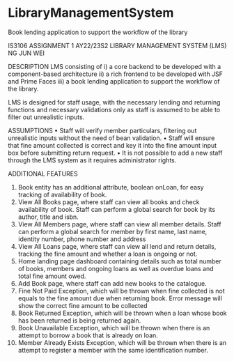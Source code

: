 # LibraryManagementSystem
Book lending application to support the workflow of the library

IS3106 ASSIGNMENT 1 AY22/23S2
LIBRARY MANAGEMENT SYSTEM (LMS)
NG JUN WEI 

DESCRIPTION
LMS consisting of 
i) a core backend to be developed with a component-based architecture
ii) a rich frontend to be developed with JSF and Prime Faces 
iii) a book lending application to support the workflow of the library.

LMS is designed for staff usage, with the necessary lending and returning functions and necessary validations only as staff is assumed to be able to filter out unrealistic inputs.

ASSUMPTIONS
 • Staff will verify member particulars, filtering out unrealistic inputs without the need of bean validation.
 • Staff will ensure that fine amount collected is correct and key it into the fine amount input box before submitting return request.
 • It is not possible to add a new staff through the LMS system as it requires administrator rights.

ADDITIONAL FEATURES

1. Book entity has an additional attribute, boolean onLoan, for easy tracking of availability of book.
2. View All Books page, where staff can view all books and check availability of book. Staff can perform a global search for book by its author, title and isbn.
3. View All Members page, where staff can view all member details. Staff can perform a global search for member by first name, last name, identity number, phone number and address
4. View All Loans page, where staff can view all lend and return details, tracking the fine amount and whether a loan is ongoing or not.
5. Home landing page dashboard containing details such as total number of books, members and ongoing loans as well as overdue loans and total fine amount owed.
6. Add Book page, where staff can add new books to the catalogue.
7. Fine Not Paid Exception, which will be thrown when fine collected is not equals to the fine amount due when returning book. Error message will show the correct fine amount to be collected
8. Book Returned Exception, which will be thrown when a loan whose book has been returned is being returned again.
9. Book Unavailable Exception, which will be thrown when there is an attempt to borrow a book that is already on loan.
10. Member Already Exists Exception, which will be thrown when there is an attempt to register a member with the same identification number.

